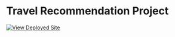 # Travel Recommendation Project
[![View Deployed Site](https://img.shields.io/badge/View-Site-blue?style=for-the-badge)](https://preethi02785.github.io/travelRecommendation/)


